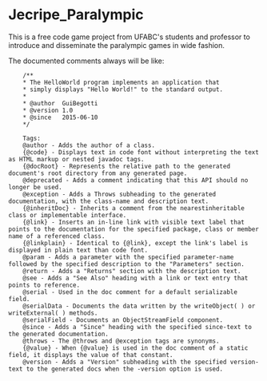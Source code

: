 # Jecripe_Paralympic
This is a free code game project from UFABC's students and professor to introduce and disseminate the paralympic games in wide fashion. 

The documented comments always will be like:
  	
		/**
		* The HelloWorld program implements an application that
		* simply displays "Hello World!" to the standard output.
		*
		* @author  GuiBegotti
		* @version 1.0
		* @since   2015-06-10
		*/

		Tags:
		@author - Adds the author of a class.
		{@code} - Displays text in code font without interpreting the text as HTML markup or nested javadoc tags.
		{@docRoot} - Represents the relative path to the generated document's root directory from any generated page.
		@deprecated - Adds a comment indicating that this API should no longer be used.
		@exception - Adds a Throws subheading to the generated documentation, with the class-name and description text.
		{@inheritDoc} - Inherits a comment from the nearestinheritable class or implementable interface.
		{@link} - Inserts an in-line link with visible text label that points to the documentation for the specified package, class or member name of a referenced class.
		{@linkplain} - Identical to {@link}, except the link's label is displayed in plain text than code font.
		@param - Adds a parameter with the specified parameter-name followed by the specified description to the "Parameters" section.
		@return - Adds a "Returns" section with the description text.
		@see - Adds a "See Also" heading with a link or text entry that points to reference.
		@serial - Used in the doc comment for a default serializable field.
		@serialData - Documents the data written by the writeObject( ) or writeExternal( ) methods.
		@serialField - Documents an ObjectStreamField component.
		@since - Adds a "Since" heading with the specified since-text to the generated documentation.
		@throws - The @throws and @exception tags are synonyms.
		{@value} - When {@value} is used in the doc comment of a static field, it displays the value of that constant.
		@version - Adds a "Version" subheading with the specified version-text to the generated docs when the -version option is used.
